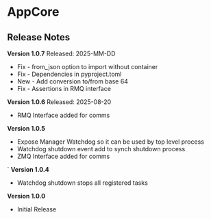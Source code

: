 # AppCore
## Release Notes


__Version 1.0.7__
Released: 2025-MM-DD
* Fix - from_json option to import without container
* Fix - Dependencies in pyproject.toml
* New - Add conversion to/from base 64
* Fix - Assertions in RMQ interface


__Version 1.0.6__
Released: 2025-08-20
* RMQ Interface added for comms


__Version 1.0.5__
* Expose Manager Watchdog so it can be used by top level process
* Watchdog shutdown event add to synch shutdown process
* ZMQ Interface added for comms

`
__Version 1.0.4__
* Watchdog shutdown stops all registered tasks


__Version 1.0.0__
* Initial Release

